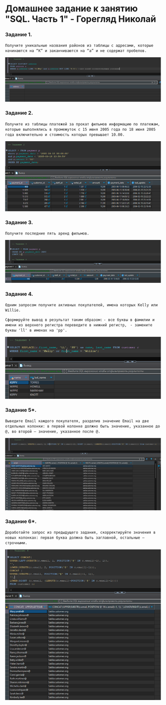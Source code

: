 # Домашнее задание к занятию "SQL. Часть 1" - Горегляд Николай

### Задание 1. 

`Получите уникальные названия районов из таблицы с адресами, которые начинаются на “K” и заканчиваются на “a” и не содержат пробелов.`


 ![Task-1](https://github.com/nick-mp/hw-mysql-12.3/blob/main/img/1.png)

### Задание 2. 

`Получите из таблицы платежей за прокат фильмов информацию по платежам, которые выполнялись в промежуток с 15 июня 2005 года по 18 июня 2005 года включительно и стоимость которых превышает 10.00.`


 ![Task-2](https://github.com/nick-mp/hw-mysql-12.3/blob/main/img/2.png)

 ### Задание 3. 

`Получите последние пять аренд фильмов.`


 ![Task-3](https://github.com/nick-mp/hw-mysql-12.3/blob/main/img/3.png)

 ### Задание 4. 

`Одним запросом получите активных покупателей, имена которых Kelly или Willie.`

`Сформируйте вывод в результат таким образом:`
`- все буквы в фамилии и имени из верхнего регистра переведите в нижний регистр, `
`- замените буквы 'll' в именах на 'pp'.`


 ![Task-4](https://github.com/nick-mp/hw-mysql-12.3/blob/main/img/4.png)

 ### Задание 5*. 

`Выведите Email каждого покупателя, разделив значение Email на две отдельных колонки: в первой колонке должно быть значение, указанное до @, во второй — значение, указанное после @.`


 ![Task-5](https://github.com/nick-mp/hw-mysql-12.3/blob/main/img/5.png)

 ### Задание 6*. 

`Доработайте запрос из предыдущего задания, скорректируйте значения в новых колонках: первая буква должна быть заглавной, остальные — строчными.`


 ![Task-6](https://github.com/nick-mp/hw-mysql-12.3/blob/main/img/6.png)